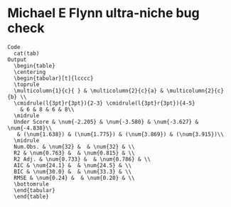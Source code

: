 # Michael E Flynn ultra-niche bug check

    Code
      cat(tab)
    Output
      \begin{table}
      \centering
      \begin{tabular}[t]{lcccc}
      \toprule
      \multicolumn{1}{c}{ } & \multicolumn{2}{c}{a} & \multicolumn{2}{c}{b} \\
      \cmidrule(l{3pt}r{3pt}){2-3} \cmidrule(l{3pt}r{3pt}){4-5}
        & 6 & 8 & 6 & 8\\
      \midrule
      Under Score & \num{-2.205} & \num{-3.580} & \num{-3.627} & \num{-4.838}\\
       & (\num{1.638}) & (\num{1.775}) & (\num{3.869}) & (\num{3.915})\\
      \midrule
      Num.Obs. & \num{32} &  & \num{32} & \\
      R2 & \num{0.763} &  & \num{0.815} & \\
      R2 Adj. & \num{0.733} &  & \num{0.786} & \\
      AIC & \num{24.1} &  & \num{24.5} & \\
      BIC & \num{30.0} &  & \num{33.3} & \\
      RMSE & \num{0.24} &  & \num{0.20} & \\
      \bottomrule
      \end{tabular}
      \end{table}

